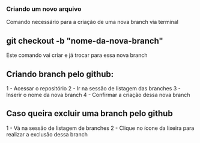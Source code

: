 ### Criando um novo arquivo

Comando necessário para a criação de uma nova branch via terminal

## git checkout -b "nome-da-nova-branch"

Este comando vai criar e já trocar para essa nova branch

## Criando branch pelo github:
1 - Acessar o repositório
2 - Ir na sessão de listagem das branches
3 - Inserir o nome da nova branch
4 - Confirmar a criação dessa nova branch

## Caso queira excluir uma branch pelo github
1 - Vá na sessão de listagem de branches
2 - Clique no ícone da lixeira para realizar a exclusão dessa branch